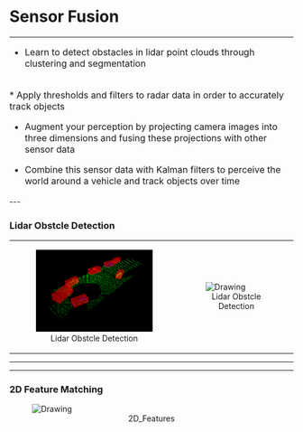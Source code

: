 # Sensor Fusion

---
<font size="3">
    
*  Learn to detect obstacles in lidar point clouds through clustering and segmentation</br>
</br>
*  Apply thresholds and filters to radar data in order to accurately track objects

* Augment your perception by projecting camera images into three dimensions and fusing these projections with other sensor data

* Combine this sensor data with Kalman filters to perceive the world around a vehicle and track objects over time
</font>
---

### Lidar Obstcle Detection
<table><tr>
<td>
<figure>
    <img  src="./images/Lidar_Obstacle.gif" alt="Drawing" style="width: 350px;"/>
    <center>Lidar Obstcle Detection</center>
</figure></td>

<td><figure>
    <img  src="./images/Lidar_Obstacle1.gif" alt="Drawing" style="width: 370px;"/>
    <center>Lidar Obstcle Detection</center>
</figure>
  </td>  </tr></table>

---
---


### 2D Feature Matching

<figure>
    <img  src="./images/2D_Features.gif" alt="Drawing" style="height: 500 width: 1000px;"/>
    <center>2D_Features</center>

